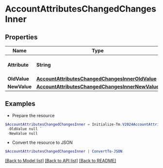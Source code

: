 # AccountAttributesChangedChangesInner
## Properties

Name | Type | Description | Notes
------------ | ------------- | ------------- | -------------
**Attribute** | **String** | The name of the attribute. | 
**OldValue** | [**AccountAttributesChangedChangesInnerOldValue**](AccountAttributesChangedChangesInnerOldValue.md) |  | 
**NewValue** | [**AccountAttributesChangedChangesInnerNewValue**](AccountAttributesChangedChangesInnerNewValue.md) |  | 

## Examples

- Prepare the resource
```powershell
$AccountAttributesChangedChangesInner = Initialize-Tm.V2024AccountAttributesChangedChangesInner  -Attribute sn `
 -OldValue null `
 -NewValue null
```

- Convert the resource to JSON
```powershell
$AccountAttributesChangedChangesInner | ConvertTo-JSON
```

[[Back to Model list]](../README.md#documentation-for-models) [[Back to API list]](../README.md#documentation-for-api-endpoints) [[Back to README]](../README.md)

